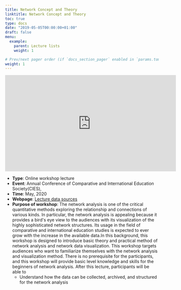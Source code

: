 ```yaml
---
title: Network Concept and Theory
linktitle: Network Concept and Theory
toc: true
type: docs
date: "2019-05-05T00:00:00+01:00"
draft: false
menu:
  example:
    parent: Lecture lists
    weight: 1

# Prev/next pager order (if `docs_section_pager` enabled in `params.toml`)
weight: 1
---
```



<iframe width="560" height="315" src="https://www.youtube.com/embed/o5-o1EPSWZg" frameborder="0" allow="accelerometer; autoplay; clipboard-write; encrypted-media; gyroscope; picture-in-picture" allowfullscreen></iframe>

  - **Type**: Online workshop lecture
  - **Event**: Annual Conference of Comparative and International Education Society(CIES), 
  - **Time**: May, 2020
  - **Webpage**: [Lecture data sources](https://github.com/Arizonagong/vCIES2020_Network-Analysis)
  - **Purpose of workshop**: The network analysis is one of the critical quantitative methods exploring the relationship and connections of various kinds. In particular, the network analysis is appealing because it provides a bird's eye view to the audiences with its visualization of the highly sophisticated network structures. Its usage in the field of comparative and international education studies is expected to ever grow with the increase in the available data.In this background, this workshop is designed to introduce basic theory and practical method of network analysis and network data visualization. This workshop targets audiences who want to familiarize themselves with the network analysis and visualization method. There is no prerequisite for the participants, and this workshop will provide basic level knowledge and skills for the beginners of network analysis. After this lecture, participants will be able to
      - Understand how the data can be collected, archived, and structured for the network analysis
  
  
